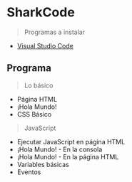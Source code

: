 # SharkCode

>Programas a instalar
* [Visual Studio Code](https://code.visualstudio.com/)

## Programa

> Lo básico
* Página HTML
* ¡Hola Mundo!
* CSS Básico

> JavaScript
* Ejecutar JavaScript en página HTML
* ¡Hola Mundo! - En la consola
* ¡Hola Mundo! - En la página HTML
* Variables básicas
* Eventos
